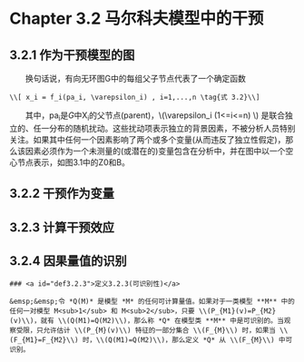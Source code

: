 # Chapter 3.2 马尔科夫模型中的干预
## 3.2.1 作为干预模型的图
&emsp;&emsp;换句话说，有向无环图G中的每组父子节点代表了一个<span id="form3.2">确定函数</span> 
```admonish note 
\\[ x_i = f_i(pa_i, \varepsilon_i) , i=1,...,n \tag{式 3.2}\\]   

```

&emsp;&emsp;其中，pa<sub>i</sub>是*G*中X<sub>i</sub>的父节点(parent)，\\(\varepsilon_i (1<=i<=n) \\) 是联合独立的、任一分布的随机扰动。这些扰动项表示独立的背景因素，不被分析人员特别关注。如果其中任何一个因素影响了两个或多个变量(从而违反了独立性假定)，那么该因素必须作为一个未测量的(或潜在的)变量包含在分析中，并在图中以一个空心节点表示，如图3.1中的Z0和B。

## 3.2.2 干预作为变量

## 3.2.3 计算干预效应

## 3.2.4 因果量值的识别

```admonish check
### <a id="def3.2.3">定义3.2.3(可识别性)</a>

&emsp;&emsp;令 *Q(M)* 是模型 *M* 的任何可计算量值。如果对于一类模型 **M** 中的任何一对模型 M<sub>1</sub> 和 M<sub>2</sub>，只要 \\(P_{M1}(v)=P_{M2}(v)\\)，就有 \\(Q(M1)=Q(M2)\\)，那么称 *Q* 在模型类 **M** 中是可识别的。当观察受限，只允许估计 \\(P_{M}(v)\\) 特征的一部分集合 \\(F_{M}\\) 时，如果当 \\(F_{M1}=F_{M2}\\) 时，\\(Q(M1)=Q(M2)\\)，那么定义 *Q* 从 \\(F_{M}\\) 中可识别。
```

